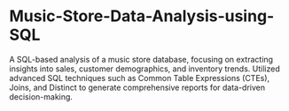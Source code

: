 # Music-Store-Data-Analysis-using-SQL
A SQL-based analysis of a music store database, focusing on extracting insights into sales, customer demographics, and inventory trends. Utilized advanced SQL techniques such as Common Table Expressions (CTEs), Joins, and Distinct to generate comprehensive reports for data-driven decision-making.
